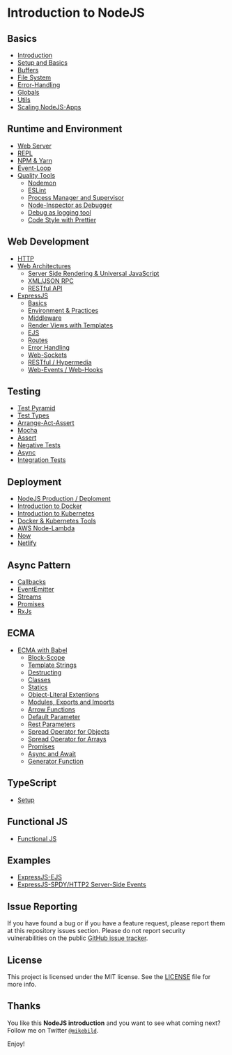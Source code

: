 # Introduction to NodeJS

## Basics

- [Introduction](1-introduction.md)
- [Setup and Basics](2-setup-basics.md)
- [Buffers](9-buffers.md)
- [File System](11-file-system.md)
- [Error-Handling](12-errors-and-globals.md)
- [Globals](12-errors-and-globals.md)
- [Utils](13-utilities.md)
- [Scaling NodeJS-Apps](17-scaling-applications.md)

## Runtime and Environment

- [Web Server](3-first-application.md)
- [REPL](4-repl.md)
- [NPM & Yarn](5-npm-yarn.md)
- [Event-Loop](7-event-loop.md)
- [Quality Tools](19-quality-tools.md)
  - [Nodemon](19-quality-tools.md#nodemon)
  - [ESLint](19-quality-tools.md#es-lint)
  - [Process Manager and Supervisor](19-quality-tools.md#process-manager-and-supervisor)
  - [Node-Inspector as Debugger](19-quality-tools.md#node-inspector)
  - [Debug as logging tool](19-quality-tools.md#debug-as-logging-tool)
  - [Code Style with Prettier](19-quality-tools.md#code-style-with-prettier)

## Web Development

- [HTTP](3-first-application.md)
- [Web Architectures](14-web-architecture.md)
  - [Server Side Rendering & Universal JavaScript](14-web-architecture.md)
  - [XML/JSON RPC](14-web-architecture.md)
  - [RESTful API](14-web-architecture.md)
- [ExpressJS](15-expressjs.md)
  - [Basics](15-expressjs.md#setup)
  - [Environment & Practices](15-expressjs.md#environment-and-practices)
  - [Middleware](15-expressjs.md#middleware)
  - [Render Views with Templates](15-expressjs.md#render-views-with-templates)
  - [EJS](15-expressjs.md#ejs)
  - [Routes](15-expressjs.md#routes)
  - [Error Handling](15-expressjs.md#error-handling)
  - [Web-Sockets](15-expressjs.md#socketio)
  - [RESTful / Hypermedia](15-expressjs.md)
  - [Web-Events / Web-Hooks](15-expressjs.md)

## Testing

- [Test Pyramid](16-testing.md#test-pyramid)
- [Test Types](16-testing.md#test-types)
- [Arrange-Act-Assert](16-testing.md#arrange-act-assert)
- [Mocha](16-testing.md#mocha)
- [Assert](16-testing.md#asserts)
- [Negative Tests](16-testing.md#negative-tests)
- [Async](16-testing.md#async-tests)
- [Integration Tests](16-testing.md#integration-tests)

## Deployment

- [NodeJS Production / Deploment](24-deployment)
- [Introduction to Docker](https://github.com/mikebild/introduction-docker)
- [Introduction to Kubernetes](https://github.com/mikebild/introduction-kubernetes)
- [Docker & Kubernetes Tools](./tools.md)
- [AWS Node-Lambda](https://www.npmjs.com/package/node-lambda)
- [Now](https://now.sh)
- [Netlify](https://www.netlify.com/)

## Async Pattern

- [Callbacks](6-callbacks.md)
- [EventEmitter](8-event-emitter.md)
- [Streams](10-streams.md)
- [Promises](18-async-promises.md)
- [RxJs](22-rxjs.md)

## ECMA

- [ECMA with Babel](21-ECMA.md)
  - [Block-Scope](21-ECMA.md#block-scope)
  - [Template Strings](21-ECMA.md#template-strings)
  - [Destructing](21-ECMA.md#destructing)
  - [Classes](21-ECMA.md#classes)
  - [Statics](21-ECMA.md#statics)
  - [Object-Literal Extentions](21-ECMA.md#object-literal-extentions)
  - [Modules, Exports and Imports](21-ECMA.md#modules-exports-and-imports)
  - [Arrow Functions](21-ECMA.md#arrow-functions)
  - [Default Parameter](21-ECMA.md#default-parameter)
  - [Rest Parameters](21-ECMA.md#rest-parameters)
  - [Spread Operator for Objects](21-ECMA.md#spread-operator-for-objects)
  - [Spread Operator for Arrays](21-ECMA.md#spread-operator-for-arrays)
  - [Promises](21-ECMA.md#promises)
  - [Async and Await](21-ECMA.md#async-and-await)
  - [Generator Function](21-ECMA.md#generator-function)

## TypeScript

- [Setup](23-TypeScript.md)

## Functional JS

- [Functional JS](20-functional.md)

## Examples

- [ExpressJS-EJS](/EXAMPLES/EXPRESSJS/SSR/README.md)
- [ExpressJS-SPDY/HTTP2 Server-Side Events](/EXAMPLES/HTTP2/EXPRESSJS-SPDY/README.md)

## Issue Reporting

If you have found a bug or if you have a feature request, please report them at
this repository issues section. Please do not report security vulnerabilities on
the public
[GitHub issue tracker](https://github.com/MikeBild/introduction-nodejs/issues).

## License

This project is licensed under the MIT license. See the [LICENSE](LICENSE) file
for more info.

## Thanks

You like this **NodeJS introduction** and you want to see what coming next?
Follow me on Twitter [`@mikebild`](https://twitter.com/mikebild).

Enjoy!
